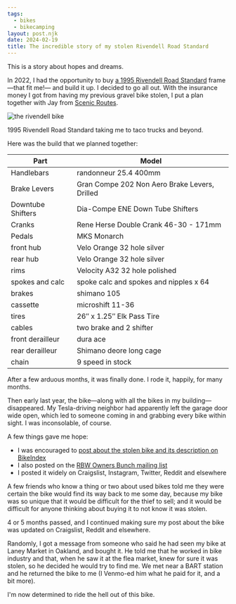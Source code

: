 ```yaml
---
tags: 
  - bikes
  - bikecamping
layout: post.njk
date: 2024-02-19
title: The incredible story of my stolen Rivendell Road Standard
---
```


This is a story about hopes and dreams.

In 2022, I had the opportunity to buy [a 1995 Rivendell Road Standard](https://www.renehersecycles.com/1995-rivendell-turning-the-tide/) frame—that fit me!— and build it up. I decided to go all out. With the insurance money I got from having my previous gravel bike stolen, I put a plan together with Jay from [Scenic Routes](https://www.scenicroutessf.com/).

![the rivendell bike](/img/rivbiketacotruck.jpg "a blue steel road bike leaning against a tree with a taco truck in the background")

1995 Rivendell Road Standard taking me to taco trucks and beyond.

Here was the build that we planned together:


| Part              | Model                                                                         |
|-------------------|-------------------------------------------------------------------------------|
| Handlebars        | randonneur 25.4 400mm                                                         |
| Brake Levers      | Gran Compe 202 Non Aero Brake Levers, Drilled                                 |
| Downtube Shifters | Dia-Compe ENE Down Tube Shifters                                              |
| Cranks            | Rene Herse Double Crank 46-30 - 171mm                                         |
| Pedals            | MKS Monarch                                                                   |
| front hub         | Velo Orange 32 hole silver                                                    |
| rear hub          | Velo Orange 32 hole silver                                                    |
| rims              | Velocity A32 32 hole polished                                                 |
| spokes and calc   | spoke calc and spokes and nipples x 64                                        |
| brakes            | shimano 105                                                                   |
| cassette          | microshift 11-36                                                              |
| tires             | 26″ x 1.25″ Elk Pass Tire                                                     |
| cables            | two brake and 2 shifter                                                       |
| front derailleur  |  dura ace                                                                  |
| rear derailleur   | Shimano deore long cage                                                       |
| chain             | 9 speed in stock                                                              |


After a few arduous months, it was finally done. I rode it, happily, for many months.

Then early last year, the bike—along with all the bikes in my building—disappeared. My Tesla-driving neighbor had apparently left the garage door wide open, which led to someone coming in and grabbing every bike within sight. I was inconsolable, of course.

A few things gave me hope:

- I was encouraged to [post about the stolen bike and its description on BikeIndex](https://groups.google.com/g/rbw-owners-bunch)
- I also posted on the [RBW Owners Bunch mailing list](https://groups.google.com/g/rbw-owners-bunch)
- I posted it widely on Craigslist, Instagram, Twitter, Reddit and elsewhere

A few friends who know a thing or two about used bikes told me they were certain the bike would find its way back to me some day, because my bike was so unique that it would be difficult for the thief to sell; and it would be difficult for anyone thinking about buying it to not know it was stolen.

4 or 5 months passed, and I continued making sure my post about the bike was updated on Craigslist, Reddit and elsewhere.

Randomly, I got a message from someone who said he had seen my bike at Laney Market in Oakland, and bought it. He told me that he worked in bike industry and that, when he saw it at the flea market, knew for sure it was stolen, so he decided he would try to find me. We met near a BART station and he returned the bike to me (I Venmo-ed him what he paid for it, and a bit more).

I'm now determined to ride the hell out of this bike.